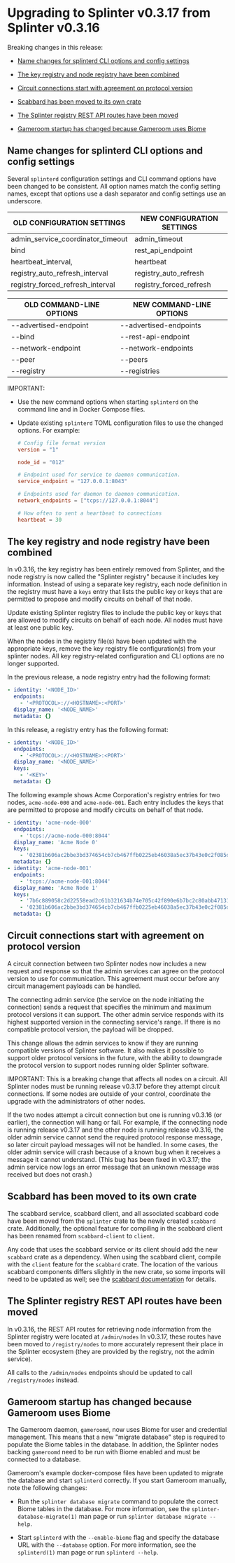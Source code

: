 # Upgrading to Splinter v0.3.17 from Splinter v0.3.16

Breaking changes in this release:

* [Name changes for splinterd CLI options and config settings](#name-changes-for-splinterd-cli-options-and-config-settings)

* [The key registry and node registry have been combined](#the-key-registry-and-node-registry-have-been-combined)

* [Circuit connections start with agreement on protocol version](#circuit-connections-start-with-agreement-on-protocol-version)

* [Scabbard has been moved to its own crate](#scabbard-has-been-moved-to-its-own-crate)

* [The Splinter registry REST API routes have been moved](#the-splinter-registry-rest-api-routes-have-been-moved)

* [Gameroom startup has changed because Gameroom uses Biome](#gameroom-startup-has-changed-because-gameroom-uses-biome)

## Name changes for splinterd CLI options and config settings

Several `splinterd` configuration settings and CLI command options have been
changed to be consistent. All option names match the config setting names,
except that options use a dash separator and config settings use an underscore.

| OLD CONFIGURATION SETTINGS       |NEW CONFIGURATION SETTINGS |
|----------------------------------|---------------------------|
| admin_service_coordinator_timeout| admin_timeout             |
| bind                             | rest_api_endpoint         |
| heartbeat_interval,              | heartbeat                 |
| registry_auto_refresh_interval   | registry_auto_refresh     |
| registry_forced_refresh_interval | registry_forced_refresh   |

| OLD COMMAND-LINE OPTIONS | NEW COMMAND-LINE OPTIONS  |
|--------------------------|---------------------------|
| --advertised-endpoint    | --advertised-endpoints    |
| --bind                   | --rest-api-endpoint       |
| --network-endpoint       | --network-endpoints       |
| --peer                   | --peers                   |
| --registry               | --registries              |

IMPORTANT:

* Use the new command options when starting `splinterd` on the command line and
  in Docker Compose files.

* Update existing `splinterd` TOML configuration files to use the changed
  options. For example:

  ``` toml
  # Config file format version
  version = "1"

  node_id = "012"

  # Endpoint used for service to daemon communication.
  service_endpoint = "127.0.0.1:8043"

  # Endpoints used for daemon to daemon communication.
  network_endpoints = ["tcps://127.0.0.1:8044"]

  # How often to sent a heartbeat to connections
  heartbeat = 30  
  ```

## The key registry and node registry have been combined

In v0.3.16, the key registry has been entirely removed from Splinter, and the
node registry is now called the "Splinter registry" because it includes key
information. Instead of using a separate key registry, each node definition in
the registry must have a `keys` entry that lists the public key or keys that are
permitted to propose and modify circuits on behalf of that node.

Update existing Splinter registry files to include the public key or keys that
are allowed to modify circuits on behalf of each node. All nodes must have at
least one public key.

When the nodes in the registry file(s) have been updated with the appropriate
keys, remove the key registry file configuration(s) from your splinter nodes.
All key registry-related configuration and CLI options are no longer supported.

In the previous release, a node registry entry had the following format:

``` yaml
- identity: '<NODE_ID>'
  endpoints:
    - '<PROTOCOL>://<HOSTNAME>:<PORT>'
  display_name: '<NODE_NAME>'
  metadata: {}
```

In this release, a registry entry has the following format:

``` yaml
- identity: '<NODE_ID>'
  endpoints:
    - '<PROTOCOL>://<HOSTNAME>:<PORT>'
  display_name: '<NODE_NAME>'
  keys:
    - '<KEY>'
  metadata: {}
```

The following example shows Acme Corporation's registry entries for two nodes,
`acme-node-000` and `acme-node-001`. Each entry includes the keys that are
permitted to propose and modify circuits on behalf of that node.  

``` yaml
- identity: 'acme-node-000'
  endpoints:
    - 'tcps://acme-node-000:8044'
  display_name: 'Acme Node 0'
  keys:
    - '02381b606ac2bbe3bd374654cb7cb467ffb0225eb46038a5ec37b43e0c2f085dcb'
  metadata: {}
- identity: 'acme-node-001'
  endpoints:
    - 'tcps://acme-node-001:8044'
  display_name: 'Acme Node 1'
  keys:
    - '7b6c889058c2d22558ead2c61b321634b74e705c42f890e6b7bc2c80abb4713118'
    - '02381b606ac2bbe3bd374654cb7cb467ffb0225eb46038a5ec37b43e0c2f085dcb'
  metadata: {}
```

## Circuit connections start with agreement on protocol version

A circuit connection between two Splinter nodes now includes a new request and
response so that the admin services can agree on the protocol version to use for
communication. This agreement must occur before any circuit management payloads
can be handled.

The connecting admin service (the service on the node initiating the connection)
sends a request that specifies the minimum and maximum protocol versions it can
support. The other admin service responds with its highest supported version in
the connecting service's range. If there is no compatible protocol version, the
payload will be dropped.

This change allows the admin services to know if they are running compatible
versions of Splinter software. It also makes it possible to support older
protocol versions in the future, with the ability to downgrade the protocol
version to support nodes running older Splinter software.

IMPORTANT: This is a breaking change that affects all nodes on a circuit. All
Splinter nodes must be running release v0.3.17 before they attempt circuit
connections. If some nodes are outside of your control, coordinate the upgrade
with the administrators of other nodes.  

If the two nodes attempt a circuit connection but one is running v0.3.16 (or
earlier), the connection will hang or fail. For example, if the connecting
node is running release v0.3.17 and the other node is running release v0.3.16,
the older admin service cannot send the required protocol response message, so
later circuit payload messages will not be handled. In some cases, the older
admin service will crash because of a known bug when it receives a message it
cannot understand. (This bug has been fixed in v0.3.17; the admin service now
logs an error message that an unknown message was received but does not
crash.)

## Scabbard has been moved to its own crate

The scabbard service, scabbard client, and all associated scabbard code have
been moved from the `splinter` crate to the newly created `scabbard` crate.
Additionally, the optional feature for compiling in the scabbard client has been
renamed from `scabbard-client` to `client`.

Any code that uses the scabbard service or its client should add the new
`scabbard` crate as a dependency. When using the scabbard client, compile with
the `client` feature for the `scabbard` crate. The location of the various
scabbard components differs slightly in the new crate, so some imports will need
to be updated as well; see the
[scabbard documentation](https://docs.rs/scabbard) for details.

## The Splinter registry REST API routes have been moved

In v0.3.16, the REST API routes for retrieving node information from the
Splinter registry were located at `/admin/nodes` In v0.3.17, these routes have
been moved to `/registry/nodes` to more accurately represent their place in the
Splinter ecosystem (they are provided by the registry, not the admin service).

All calls to the `/admin/nodes` endpoints should be updated to call
`/registry/nodes` instead.

## Gameroom startup has changed because Gameroom uses Biome

The Gameroom daemon, `gameroomd`, now uses Biome for user and credential
management. This means that a new "migrate database" step is required to
populate the Biome tables in the database. In addition, the Splinter nodes
backing `gameroomd` need to be run with Biome enabled and must be connected to a
database.

Gameroom's example docker-compose files have been updated to migrate the
database and start `splinterd` correctly. If you start Gameroom manually, note
the following changes:

* Run the `splinter database migrate` command to populate the correct Biome
tables in the database. For more information, see the
`splinter-database-migrate(1)` man page or run
`splinter database migrate --help`.

* Start `splinterd` with the `--enable-biome` flag and specify the database URL
with the `--database` option. For more information, see the `splinterd(1)` man
page or run `splinterd --help`.
